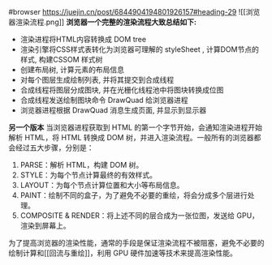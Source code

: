 #browser 
https://juejin.cn/post/6844904194801926157#heading-29
![[浏览器渲染流程.png]]
**浏览器一个完整的渲染流程大致总结如下:**
- 渲染进程将HTML内容转换成 DOM tree
- 渲染引擎将CSS样式表转化为浏览器可理解的 styleSheet , 计算DOM节点的样式, 构建CSSOM 样式树
- 创建布局树, 计算元素的布局信息
- 对每个图层生成绘制列表, 并将其提交到合成线程
- 合成线程将图层分成图块, 并在光栅化线程池中将图块转换成位图
- 合成线程发送绘制图块命令 DrawQuad 给浏览器进程
- 浏览器进程根据 DrawQuad 消息生成页面, 并显示到显示器



**另一个版本**
当浏览器进程获取到 HTML 的第一个字节开始，会通知渲染进程开始解析 HTML，将 HTML 转换成 DOM 树，并进入渲染流程。一般所有的浏览器都会经过五大步骤，分别是：

1.  PARSE：解析 HTML，构建 DOM 树。
2.  STYLE：为每个节点计算最终的有效样式。
3.  LAYOUT：为每个节点计算位置和大小等布局信息。
4.  PAINT：绘制不同的盒子，为了避免不必要的重绘，将会分成多个层进行处理。
5.  COMPOSITE & RENDER：将上述不同的层合成为一张位图，发送给 GPU，渲染到屏幕上。

为了提高浏览器的渲染性能，通常的手段是保证渲染流程不被阻塞，避免不必要的绘制计算和[[回流与重绘]]，利用 GPU 硬件加速等技术来提高渲染性能。